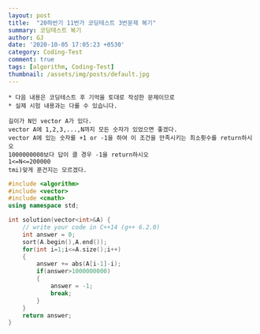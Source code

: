 ```yaml
---
layout: post
title:  "20하반기 11번가 코딩테스트 3번문제 복기"
summary: 코딩테스트 복기
author: GJ
date: '2020-10-05 17:05:23 +0530'
category: Coding-Test
comment: true
tags: [algorithm, Coding-Test]
thumbnail: /assets/img/posts/default.jpg
---
```


    * 다음 내용은 코딩테스트 후 기억을 토대로 작성한 문제이므로
    * 실제 시험 내용과는 다를 수 있습니다.

    길이가 N인 vector A가 있다.
    vector A에 1,2,3,...,N까지 모든 숫자가 있었으면 좋겠다.
    vector A에 있는 숫자를 +1 or -1을 하여 이 조건을 만족시키는 최소횟수를 return하시오
    1000000000보다 답이 클 경우 -1을 return하시오
    1<=N<=200000
    tmi)맞게 푼건지는 모르겠다.

```cpp
#include <algorithm>
#include <vector>
#include <cmath>
using namespace std;

int solution(vector<int>&A) {
    // write your code in C++14 (g++ 6.2.0)
    int answer = 0;
    sort(A.begin(),A.end());
    for(int i=1;i<=A.size();i++)
    {
        answer += abs(A[i-1]-i);
        if(answer>1000000000)
        {
            answer = -1;
            break;
        }
    }
    return answer;
}
```
